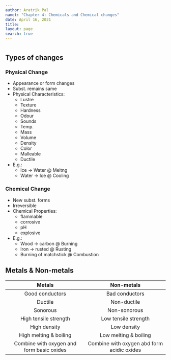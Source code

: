 ```yaml
---
author: Aratrik Pal
namet: "Chapter 4: Chemicals and Chemical changes"
date: April 16, 2021
title:
layout: page
search: true
---
```


<h1></h1>

## Types of changes

### Physical Change
- Appearance or form changes
- Subst. remains same
- Physical Characteristics:
    * Lustre
    * Texture
    * Hardness
    * Odour
    * Sounds
    * Temp.
    * Mass
    * Volume
    * Density
    * Color
    * Malleable
    * Ductile
- E.g.:
    * Ice -> Water @ Meltng
    * Water -> Ice @ Cooling

### Chemical Change
- New subst. forms
- Irreversible
- Chemical Properties:
    * flammable
    * corrosive
    * pH
    * explosive
- E.g.:
    * Wood -> carbon @ Burning
    * Iron -> rusted @ Rusting
    * Burning of matchstick @ Combustion

## Metals & Non-metals

|                   Metals                  |                 Non-metals                 |
|:-----------------------------------------:|:------------------------------------------:|
|              Good conductors              |               Bad conductors               |
|                  Ductile                  |                 Non-ductile                |
|                  Sonorous                 |                Non-sonorous                |
|           High tensile strength           |            Low tensile strength            |
|                High density               |                 Low density                |
|           High melting & boiling          |            Low melting & boiling           |
| Combine with oxygen and form basic oxides | Combine with oxygen abd form acidic oxides |
